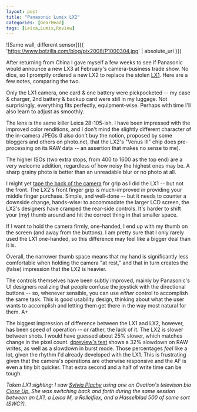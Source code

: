```yaml
---
layout: post
title: "Panasonic Lumix LX2"
categories: [GearHead]
tags: [Leica,Lumix,Review]
---
```



![Same wall, different sensor]({{ 'https://www.botzilla.com/blog/pix2008/P1000304.jpg' | absolute_url }})


After returning from China I gave myself a few weeks to see if Panasonic would announce a new LX3 at February's camera-business trade show. No dice, so I promptly ordered a new LX2 to replace the stolen <a href="{{ site.baseurl }}{% post_url 2006-04-02-LX1 %}">LX1</a>. Here are a few notes, comparing the two.


<!--more-->
Only the LX1 camera, one card & one battery were pickpocketed -- my case & charger, 2nd battery & backup card were still in my luggage. Not surprisingly, everything fits perfectly, equipment-wise. Perhaps with time I'll also learn to adjust as smoothly.

The lens is the same killer Leica 28-105-ish. I have been impressed with the improved color renditions, and I don't mind the slightly different character of the in-camera JPEGs (I also don't buy the notion, proposed by some bloggers and others on photo.net, that the LX2's "Venus III" chip does pre-processing on its RAW data -- an assertion that makes no sense to me).

The higher ISOs (two extra stops, from 400 to 1600 as the top end) are a very welcome addition, regardless of how noisy the highest ones may be. A sharp grainy photo is better than an unreadable blur or no photo at all. 

I might yet <a href="{{ site.baseurl }}{% post_url 2006-04-26-Hacking-the-LX1 %}">tape the back of the camera</a> for grip as I did the LX1 -- but not the front. The LX2's front finger grip is much-improved in providing your middle finger purchase. Simple, and well-done -- but it needs to counter a downside change, hands-wise: to accommodate the larger LCD screen, the LX2's designers have cramped the rear-side controls. It's harder to shift your (my) thumb around and hit the correct thing in that smaller space.

If I want to hold the camera firmly, one-handed, I end up with my thumb on the screen (and away from the buttons). I am pretty sure that I only rarely used the LX1 one-handed, so this difference may feel like a bigger deal than it is.

Overall, the narrower thumb space means that my hand is significantly less comfortable when holding the camera "at rest," and that in turn creates the (false) impression that the LX2 is heavier.

The controls themselves have been subtly improved, mainly by Panasonic's UI designers realizing that people confuse the joystick with the directional buttons -- so, whenever sensible, you can use <i>either</i> control to accomplish the same task. This is good usability design, thinking about what the user wants to accomplish and letting them get there in the way most natural for them. A+

The biggest impression of difference between the LX1 and LX2, however, has been speed of operation -- or rather, the lack of it. The LX2 is slower between shots. I would have guessed about 25% slower, which matches change in the pixel count. <a href="http://www.dpreview.com/reviews/PanasonicLX2/page5.asp">dpreview's test</a> shows a 32% slowdown on RAW writes, as well as a slowdown in burst mode. Those percentages <i>feel</i> like a lot, given the rhythm I'd already developed with the LX1. This is frustrating given that the camera's operations are otherwise responsive and the AF is even a tiny bit quicker. That extra second and a half of write time can be tough.

<i>Token LX1 sighting: I saw <a href="http://en.wikipedia.org/wiki/Sylvia_Plachy">Sylvia Plachy</a> using one on Ovation's televison bio <a href="http://www.ovationtv.com/programs/programdetail.aspx?id=477&genre=3&subgenre=16&genre_name=art"><i>Close Up.</i></a> She was switching back and forth during the same session between an LX1, a Leica M, a Rolleiflex, and a Hasselblad 500 of some sort (SWC?).</i>
